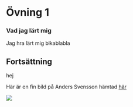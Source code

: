 <!DOCTYPE html>
<html lang="en">
<head
	<meta charset="UTF-8">
	<title>Page title</title>
</head>
<body>
	<h1>Övning 1</h1>
        <h3>Vad jag lärt mig</h3>
            <p>Jag hra lärt mig blkablabla</p>
        <h2>Fortsättning</h2>
            <p>hej</p>
            <p>Här är en fin bild på Anders Svensson hämtad <a href="http://cdn.svenskafans.com/image-7/418553.jpg">här</a></p>
            <img src="http://cdn.svenskafans.com/image-7/418553.jpg">
</body>
</html>	
